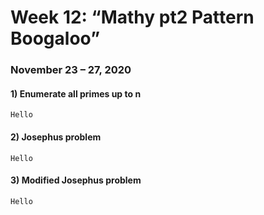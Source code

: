 # Week 12: “Mathy pt2 Pattern Boogaloo”
### November 23 – 27, 2020

#### 1) Enumerate all primes up to n
```
Hello
```
#### 2) Josephus problem
```
Hello
```
#### 3) Modified Josephus problem
```
Hello
```
